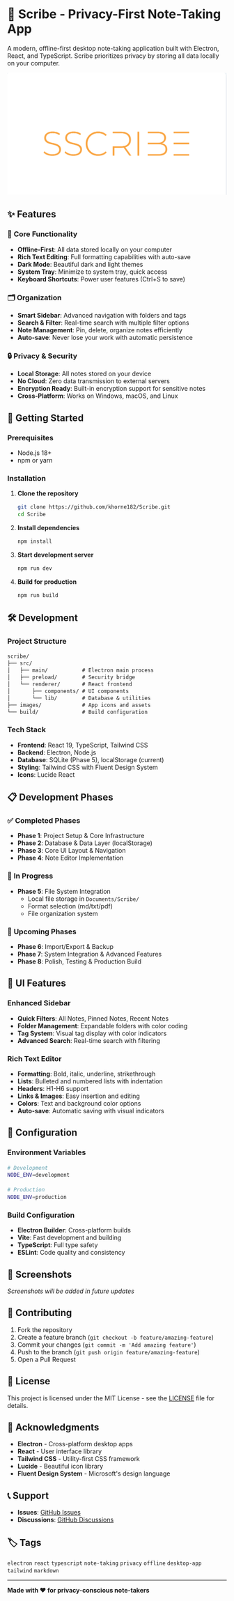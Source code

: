 # 📝 Scribe - Privacy-First Note-Taking App

A modern, offline-first desktop note-taking application built with Electron, React, and TypeScript. Scribe prioritizes privacy by storing all data locally on your computer.

![Scribe Logo](images/scribe-alt.png)

## ✨ Features

### 🎯 **Core Functionality**
- **Offline-First**: All data stored locally on your computer
- **Rich Text Editing**: Full formatting capabilities with auto-save
- **Dark Mode**: Beautiful dark and light themes
- **System Tray**: Minimize to system tray, quick access
- **Keyboard Shortcuts**: Power user features (Ctrl+S to save)

### 🗂️ **Organization**
- **Smart Sidebar**: Advanced navigation with folders and tags
- **Search & Filter**: Real-time search with multiple filter options
- **Note Management**: Pin, delete, organize notes efficiently
- **Auto-save**: Never lose your work with automatic persistence

### 🔒 **Privacy & Security**
- **Local Storage**: All notes stored on your device
- **No Cloud**: Zero data transmission to external servers
- **Encryption Ready**: Built-in encryption support for sensitive notes
- **Cross-Platform**: Works on Windows, macOS, and Linux

## 🚀 Getting Started

### Prerequisites
- Node.js 18+ 
- npm or yarn

### Installation

1. **Clone the repository**
   ```bash
   git clone https://github.com/khorne182/Scribe.git
   cd Scribe
   ```

2. **Install dependencies**
   ```bash
   npm install
   ```

3. **Start development server**
   ```bash
   npm run dev
   ```

4. **Build for production**
   ```bash
   npm run build
   ```

## 🛠️ Development

### Project Structure
```
scribe/
├── src/
│   ├── main/           # Electron main process
│   ├── preload/        # Security bridge
│   └── renderer/       # React frontend
│       ├── components/ # UI components
│       └── lib/        # Database & utilities
├── images/             # App icons and assets
└── build/              # Build configuration
```

### Tech Stack
- **Frontend**: React 19, TypeScript, Tailwind CSS
- **Backend**: Electron, Node.js
- **Database**: SQLite (Phase 5), localStorage (current)
- **Styling**: Tailwind CSS with Fluent Design System
- **Icons**: Lucide React

## 📋 Development Phases

### ✅ **Completed Phases**
- **Phase 1**: Project Setup & Core Infrastructure
- **Phase 2**: Database & Data Layer (localStorage)
- **Phase 3**: Core UI Layout & Navigation
- **Phase 4**: Note Editor Implementation

### 🔄 **In Progress**
- **Phase 5**: File System Integration
  - Local file storage in `Documents/Scribe/`
  - Format selection (md/txt/pdf)
  - File organization system

### 📅 **Upcoming Phases**
- **Phase 6**: Import/Export & Backup
- **Phase 7**: System Integration & Advanced Features
- **Phase 8**: Polish, Testing & Production Build

## 🎨 UI Features

### Enhanced Sidebar
- **Quick Filters**: All Notes, Pinned Notes, Recent Notes
- **Folder Management**: Expandable folders with color coding
- **Tag System**: Visual tag display with color indicators
- **Advanced Search**: Real-time search with filtering

### Rich Text Editor
- **Formatting**: Bold, italic, underline, strikethrough
- **Lists**: Bulleted and numbered lists with indentation
- **Headers**: H1-H6 support
- **Links & Images**: Easy insertion and editing
- **Colors**: Text and background color options
- **Auto-save**: Automatic saving with visual indicators

## 🔧 Configuration

### Environment Variables
```bash
# Development
NODE_ENV=development

# Production
NODE_ENV=production
```

### Build Configuration
- **Electron Builder**: Cross-platform builds
- **Vite**: Fast development and building
- **TypeScript**: Full type safety
- **ESLint**: Code quality and consistency

## 📱 Screenshots

*Screenshots will be added in future updates*

## 🤝 Contributing

1. Fork the repository
2. Create a feature branch (`git checkout -b feature/amazing-feature`)
3. Commit your changes (`git commit -m 'Add amazing feature'`)
4. Push to the branch (`git push origin feature/amazing-feature`)
5. Open a Pull Request

## 📄 License

This project is licensed under the MIT License - see the [LICENSE](LICENSE) file for details.

## 🙏 Acknowledgments

- **Electron** - Cross-platform desktop apps
- **React** - User interface library
- **Tailwind CSS** - Utility-first CSS framework
- **Lucide** - Beautiful icon library
- **Fluent Design System** - Microsoft's design language

## 📞 Support

- **Issues**: [GitHub Issues](https://github.com/khorne182/Scribe/issues)
- **Discussions**: [GitHub Discussions](https://github.com/khorne182/Scribe/discussions)

## 🏷️ Tags

`electron` `react` `typescript` `note-taking` `privacy` `offline` `desktop-app` `tailwind` `markdown`

---

**Made with ❤️ for privacy-conscious note-takers**